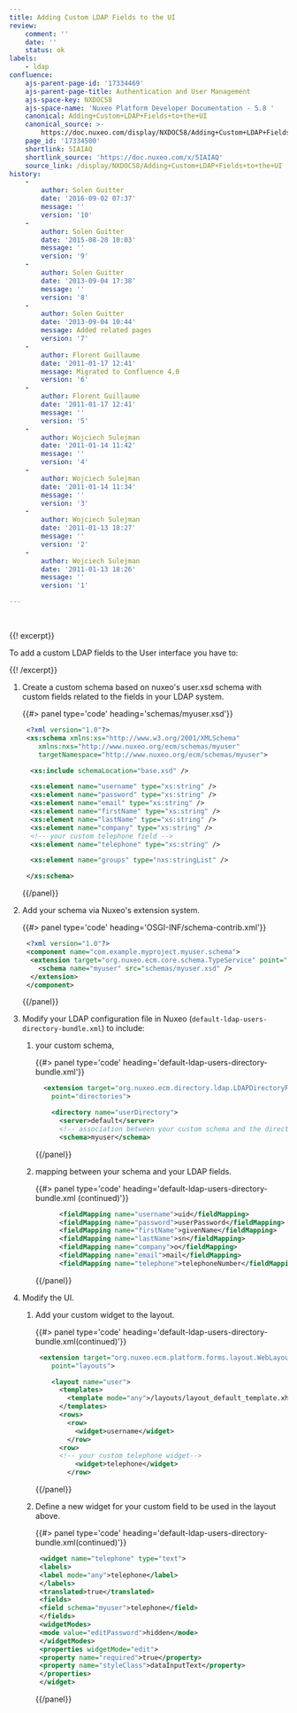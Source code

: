 ```yaml
---
title: Adding Custom LDAP Fields to the UI
review:
    comment: ''
    date: ''
    status: ok
labels:
    - ldap
confluence:
    ajs-parent-page-id: '17334469'
    ajs-parent-page-title: Authentication and User Management
    ajs-space-key: NXDOC58
    ajs-space-name: 'Nuxeo Platform Developer Documentation - 5.8 '
    canonical: Adding+Custom+LDAP+Fields+to+the+UI
    canonical_source: >-
        https://doc.nuxeo.com/display/NXDOC58/Adding+Custom+LDAP+Fields+to+the+UI
    page_id: '17334500'
    shortlink: 5IAIAQ
    shortlink_source: 'https://doc.nuxeo.com/x/5IAIAQ'
    source_link: /display/NXDOC58/Adding+Custom+LDAP+Fields+to+the+UI
history:
    - 
        author: Solen Guitter
        date: '2016-09-02 07:37'
        message: ''
        version: '10'
    - 
        author: Solen Guitter
        date: '2015-08-28 10:03'
        message: ''
        version: '9'
    - 
        author: Solen Guitter
        date: '2013-09-04 17:38'
        message: ''
        version: '8'
    - 
        author: Solen Guitter
        date: '2013-09-04 10:44'
        message: Added related pages
        version: '7'
    - 
        author: Florent Guillaume
        date: '2011-01-17 12:41'
        message: Migrated to Confluence 4.0
        version: '6'
    - 
        author: Florent Guillaume
        date: '2011-01-17 12:41'
        message: ''
        version: '5'
    - 
        author: Wojciech Sulejman
        date: '2011-01-14 11:42'
        message: ''
        version: '4'
    - 
        author: Wojciech Sulejman
        date: '2011-01-14 11:34'
        message: ''
        version: '3'
    - 
        author: Wojciech Sulejman
        date: '2011-01-13 18:27'
        message: ''
        version: '2'
    - 
        author: Wojciech Sulejman
        date: '2011-01-13 18:26'
        message: ''
        version: '1'

---
```

&nbsp;

{{! excerpt}}

To add a custom LDAP fields to the User interface you have to:

{{! /excerpt}}

1.  Create a custom schema based on nuxeo's user.xsd schema with custom fields related to the fields in your LDAP system.

    {{#> panel type='code' heading='schemas/myuser.xsd'}}

    ```xml
     <?xml version="1.0"?>
     <xs:schema xmlns:xs="http://www.w3.org/2001/XMLSchema"
        xmlns:nxs="http://www.nuxeo.org/ecm/schemas/myuser"
        targetNamespace="http://www.nuxeo.org/ecm/schemas/myuser">

      <xs:include schemaLocation="base.xsd" />

      <xs:element name="username" type="xs:string" />
      <xs:element name="password" type="xs:string" />
      <xs:element name="email" type="xs:string" />
      <xs:element name="firstName" type="xs:string" />
      <xs:element name="lastName" type="xs:string" />
      <xs:element name="company" type="xs:string" />
      <!-- your custom telephone field -->
      <xs:element name="telephone" type="xs:string" />

      <xs:element name="groups" type="nxs:stringList" />

     </xs:schema>

    ```

    {{/panel}}
2.  Add your schema via Nuxeo's extension system.

    {{#> panel type='code' heading='OSGI-INF/schema-contrib.xml'}}

    ```xml
     <?xml version="1.0"?>
     <component name="com.example.myproject.myuser.schema">
      <extension target="org.nuxeo.ecm.core.schema.TypeService" point="schema">
        <schema name="myuser" src="schemas/myuser.xsd" />
      </extension>
     </component>

    ```

    {{/panel}}
3.  Modify your LDAP configuration file in Nuxeo (`default-ldap-users-directory-bundle.xml`) to include:
    1.  your custom schema,

        {{#> panel type='code' heading='default-ldap-users-directory-bundle.xml'}}

        ```xml
          <extension target="org.nuxeo.ecm.directory.ldap.LDAPDirectoryFactory"
            point="directories">

            <directory name="userDirectory">
              <server>default</server>
              <!-- association between your custom schema and the directory -->
              <schema>myuser</schema>

        ```

        {{/panel}}
    2.  mapping between your schema and your LDAP fields.

        {{#> panel type='code' heading='default-ldap-users-directory-bundle.xml (continued)'}}

        ```xml
              <fieldMapping name="username">uid</fieldMapping>
              <fieldMapping name="password">userPassword</fieldMapping>
              <fieldMapping name="firstName">givenName</fieldMapping>
              <fieldMapping name="lastName">sn</fieldMapping>
              <fieldMapping name="company">o</fieldMapping>
              <fieldMapping name="email">mail</fieldMapping>
              <fieldMapping name="telephone">telephoneNumber</fieldMapping>

        ```

        {{/panel}}
4.  Modify the UI.
    1.  Add your custom widget to the layout.

        {{#> panel type='code' heading='default-ldap-users-directory-bundle.xml(continued)'}}

        ```xml
         <extension target="org.nuxeo.ecm.platform.forms.layout.WebLayoutManager"
            point="layouts">

            <layout name="user">
              <templates>
                <template mode="any">/layouts/layout_default_template.xhtml</template>
              </templates>
              <rows>
                <row>
                  <widget>username</widget>
                </row>
              <row>
              <!-- your custom telephone widget-->
                  <widget>telephone</widget>
                </row>

        ```

        {{/panel}}
    2.  Define a new widget for your custom field to be used in the layout above.

        {{#> panel type='code' heading='default-ldap-users-directory-bundle.xml(continued)'}}

        ```xml
         <widget name="telephone" type="text">
         <labels>
         <label mode="any">telephone</label>
         </labels>
         <translated>true</translated>
         <fields>
         <field schema="myuser">telephone</field>
         </fields>
         <widgetModes>
         <mode value="editPassword">hidden</mode>
         </widgetModes>
         <properties widgetMode="edit">
         <property name="required">true</property>
         <property name="styleClass">dataInputText</property>
         </properties>
         </widget>

        ```

        {{/panel}}

        &nbsp;

        &nbsp;

&nbsp;